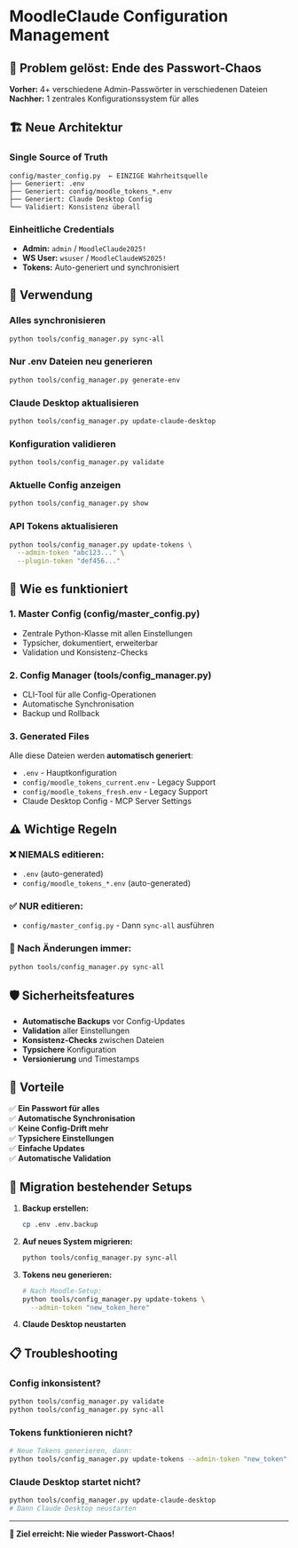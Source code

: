 # MoodleClaude Configuration Management

## 🎯 Problem gelöst: Ende des Passwort-Chaos

**Vorher:** 4+ verschiedene Admin-Passwörter in verschiedenen Dateien  
**Nachher:** 1 zentrales Konfigurationssystem für alles

## 🏗️ Neue Architektur

### **Single Source of Truth**

```
config/master_config.py  ← EINZIGE Wahrheitsquelle
├── Generiert: .env
├── Generiert: config/moodle_tokens_*.env  
├── Generiert: Claude Desktop Config
└── Validiert: Konsistenz überall
```

### **Einheitliche Credentials**

- **Admin:** `admin` / `MoodleClaude2025!`
- **WS User:** `wsuser` / `MoodleClaudeWS2025!`
- **Tokens:** Auto-generiert und synchronisiert

## 🚀 Verwendung

### **Alles synchronisieren**

```bash
python tools/config_manager.py sync-all
```

### **Nur .env Dateien neu generieren**  

```bash
python tools/config_manager.py generate-env
```

### **Claude Desktop aktualisieren**

```bash
python tools/config_manager.py update-claude-desktop
```

### **Konfiguration validieren**

```bash
python tools/config_manager.py validate
```

### **Aktuelle Config anzeigen**

```bash
python tools/config_manager.py show
```

### **API Tokens aktualisieren**

```bash
python tools/config_manager.py update-tokens \
  --admin-token "abc123..." \
  --plugin-token "def456..."
```

## 🔧 Wie es funktioniert

### **1. Master Config (config/master_config.py)**

- Zentrale Python-Klasse mit allen Einstellungen
- Typsicher, dokumentiert, erweiterbar
- Validation und Konsistenz-Checks

### **2. Config Manager (tools/config_manager.py)**

- CLI-Tool für alle Config-Operationen
- Automatische Synchronisation
- Backup und Rollback

### **3. Generated Files**

Alle diese Dateien werden **automatisch generiert**:

- `.env` - Hauptkonfiguration
- `config/moodle_tokens_current.env` - Legacy Support
- `config/moodle_tokens_fresh.env` - Legacy Support  
- Claude Desktop Config - MCP Server Settings

## ⚠️ Wichtige Regeln

### **❌ NIEMALS editieren:**

- `.env` (auto-generated)
- `config/moodle_tokens_*.env` (auto-generated)

### **✅ NUR editieren:**

- `config/master_config.py` - Dann `sync-all` ausführen

### **🔄 Nach Änderungen immer:**

```bash
python tools/config_manager.py sync-all
```

## 🛡️ Sicherheitsfeatures

- **Automatische Backups** vor Config-Updates
- **Validation** aller Einstellungen
- **Konsistenz-Checks** zwischen Dateien  
- **Typsichere** Konfiguration
- **Versionierung** und Timestamps

## 🎉 Vorteile

✅ **Ein Passwort für alles**  
✅ **Automatische Synchronisation**  
✅ **Keine Config-Drift mehr**  
✅ **Typsichere Einstellungen**  
✅ **Einfache Updates**  
✅ **Automatische Validation**  

## 🔧 Migration bestehender Setups

1. **Backup erstellen:**

   ```bash
   cp .env .env.backup
   ```

2. **Auf neues System migrieren:**

   ```bash
   python tools/config_manager.py sync-all
   ```

3. **Tokens neu generieren:**

   ```bash
   # Nach Moodle-Setup:
   python tools/config_manager.py update-tokens \
     --admin-token "new_token_here"
   ```

4. **Claude Desktop neustarten**

## 📋 Troubleshooting

### **Config inkonsistent?**

```bash
python tools/config_manager.py validate
python tools/config_manager.py sync-all
```

### **Tokens funktionieren nicht?**

```bash
# Neue Tokens generieren, dann:
python tools/config_manager.py update-tokens --admin-token "new_token"
```

### **Claude Desktop startet nicht?**

```bash
python tools/config_manager.py update-claude-desktop
# Dann Claude Desktop neustarten
```

---

**🎯 Ziel erreicht: Nie wieder Passwort-Chaos!**
